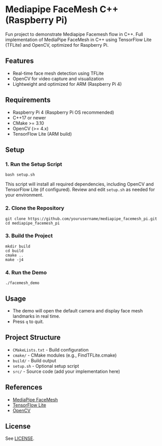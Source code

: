 # Mediapipe FaceMesh C++ (Raspberry Pi)

Fun project to demonstrate Mediapipe Facemesh flow in C++.
Full implementation of MediaPipe FaceMesh in C++ using TensorFlow Lite (TFLite) and OpenCV, optimized for Raspberry Pi.

## Features
- Real-time face mesh detection using TFLite
- OpenCV for video capture and visualization
- Lightweight and optimized for ARM (Raspberry Pi 4)

## Requirements
- Raspberry Pi 4 (Raspberry Pi OS recommended)
- C++17 or newer
- CMake >= 3.10
- OpenCV (>= 4.x)
- TensorFlow Lite (ARM build)

## Setup

### 1. Run the Setup Script
```
bash setup.sh
```

This script will install all required dependencies, including OpenCV and TensorFlow Lite (if configured). Review and edit `setup.sh` as needed for your environment.

### 2. Clone the Repository
```
git clone https://github.com/yourusername/mediapipe_facemesh_pi.git
cd mediapipe_facemesh_pi
```

### 3. Build the Project
```
mkdir build
cd build
cmake ..
make -j4
```

### 4. Run the Demo
```
./facemesh_demo
```

## Usage
- The demo will open the default camera and display face mesh landmarks in real time.
- Press `q` to quit.

## Project Structure
- `CMakeLists.txt` - Build configuration
- `cmake/` - CMake modules (e.g., FindTFLite.cmake)
- `build/` - Build output
- `setup.sh` - Optional setup script
- `src/` - Source code (add your implementation here)

## References
- [MediaPipe FaceMesh](https://google.github.io/mediapipe/solutions/face_mesh.html)
- [TensorFlow Lite](https://www.tensorflow.org/lite)
- [OpenCV](https://opencv.org/)

## License
See [LICENSE](LICENSE).

